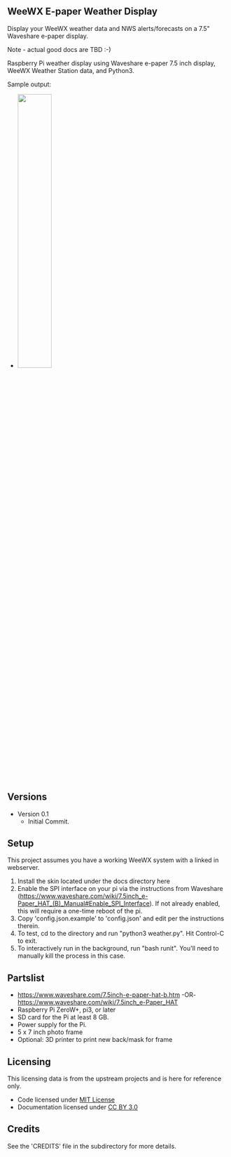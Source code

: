 ## WeeWX E-paper Weather Display

Display your WeeWX weather data and NWS alerts/forecasts on a 7.5" Waveshare e-paper display.

Note - actual good docs are TBD :-)

Raspberry Pi weather display using Waveshare e-paper 7.5 inch display, WeeWX Weather Station data, and Python3.

Sample output:
* [<img src="https://github.com/vinceskahan/Tempest-7.5-E-Paper-Display/blob/twocolor/doc/screen_output.png" width=40% height=40%>](link)

## Versions
* Version 0.1
    <ul>
	  <li>Initial Commit.</li>
	</ul>

## Setup
This project assumes you have a working WeeWX system with a linked in webserver.

1. Install the skin located under the docs directory here
2. Enable the SPI interface on your pi via the instructions from Waveshare (https://www.waveshare.com/wiki/7.5inch_e-Paper_HAT_(B)_Manual#Enable_SPI_Interface). If not already enabled, this will require a one-time reboot of the pi.
3. Copy 'config.json.example' to 'config.json' and edit per the instructions therein.
4. To test, cd to the directory and run "python3 weather.py".  Hit Control-C to exit.
5. To interactively run in the background, run "bash runit".  You'll need to manually kill the process in this case.

## Partslist
* https://www.waveshare.com/7.5inch-e-paper-hat-b.htm -OR- https://www.waveshare.com/wiki/7.5inch_e-Paper_HAT</li>
* Raspberry Pi ZeroW+, pi3, or later</li>
* SD card for the Pi at least 8 GB.</li>
* Power supply for the Pi.</li>
* 5 x 7 inch photo frame</li>
* Optional: 3D printer to print new back/mask for frame</li>

## Licensing
This licensing data is from the upstream projects and is here for reference only.
* Code licensed under [MIT License](http://opensource.org/licenses/mit-license.html)</li>
* Documentation licensed under [CC BY 3.0](http://creativecommons.org/licenses/by/3.0)</li>

## Credits
See the 'CREDITS' file in the subdirectory for more details.
